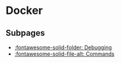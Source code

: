 Docker
===

Subpages
---

- [:fontawesome-solid-folder: Debugging](debugging/index.md)
- [:fontawesome-solid-file-alt: Commands](commands.md)
